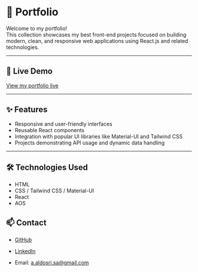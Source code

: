 # 💼 Portfolio

Welcome to my portfolio!  
This collection showcases my best front-end projects focused on building modern, clean, and responsive web applications using React.js and related technologies.

---

## 🚀 Live Demo

[View my portfolio live](https://jovial-jalebi-b41968.netlify.app/)

---

## ✨ Features

- Responsive and user-friendly interfaces  
- Reusable React components  
- Integration with popular UI libraries like Material-UI and Tailwind CSS  
- Projects demonstrating API usage and dynamic data handling  

---

## 🛠️ Technologies Used

- HTML  
- CSS / Tailwind CSS / Material-UI  
- React
- AOS

## 📫 Contact

- [GitHub](https://github.com/Aaldosri)

- [LinkedIn](https://www.linkedin.com/in/abdullah-al-dosary-662a6523b/)

- Email: a.aldosri.sa@gmail.com
